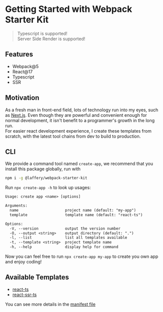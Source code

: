 # Getting Started with Webpack Starter Kit

> Typescript is supported! \
> Server Side Render is supported!

## Features

- Webpack@5
- React@17
- Typescript
- SSR

## Motivation

As a fresh man in front-end field, lots of technology run into my eyes, such as [Next.js](https://github.com/vercel/next.js). Even though they are powerful and convenient enough for normal development, it isn't benefit to a programmer's growth in the long run.\
For easier react development experience, I create these templates from scratch, with the latest tool chains from dev to build to production.

## CLI

We provide a command tool named `create-app`, we recommend that you install this package globally, run with

```sh
npm i -g @laffery/webpack-starter-kit
```

Run `npx create-app -h` to look up usages:

```txt
Usage: create app <name> [options]

Arguments:
  name                     project name (default: "my-app")
  template                 template name (default: "react-ts")

Options:
  -V, --version            output the version number
  -O, --output <string>    output directory (default: ".")
  -l, --list               list all templates available
  -t, --template <string>  project template name
  -h, --help               display help for command
```

Now you can feel free to run `npx create-app my-app` to create you own app and enjoy coding!

## Available Templates

- [react-ts](./packages/react-typescript-template/)
- [react-ssr-ts](./packages/react-ssr-typescript-template/)

You can see more details in the [manifest file](./template.manifest.json)
